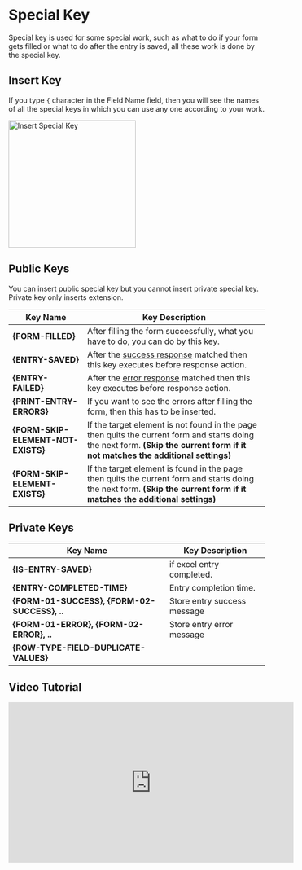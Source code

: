 # Special Key

Special key is used for some special work, such as what to do if your form gets filled or what to do after the entry is saved, all these work is done by the special key.

## Insert Key

If you type `{` character in the Field Name field, then you will see the names of all the special keys in which you can use any one according to your work.

<img src="/image/insert-special-key.png" width="250" height="250" alt="Insert Special Key">

## Public Keys

You can insert public special key but you cannot insert private special key. Private key only inserts extension.

| Key Name                           | Key Description                                                                                                                                                                  |
| ---------------------------------- | -------------------------------------------------------------------------------------------------------------------------------------------------------------------------------- |
| **{FORM-FILLED}**                  | After filling the form successfully, what you have to do, you can do by this key.                                                                                                |
| **{ENTRY-SAVED}**                  | After the [success response](form-response/form-success-response.html) matched then this key executes before response action.                                                    |
| **{ENTRY-FAILED}**                 | After the [error response](form-response/form-error-response.html) matched then this key executes before response action.                                                        |
| **{PRINT-ENTRY-ERRORS}**           | If you want to see the errors after filling the form, then this has to be inserted.                                                                                              |
| **{FORM-SKIP-ELEMENT-NOT-EXISTS}** | If the target element is not found in the page then quits the current form and starts doing the next form. **(Skip the current form if it not matches the additional settings)** |
| **{FORM-SKIP-ELEMENT-EXISTS}**     | If the target element is found in the page then quits the current form and starts doing the next form. **(Skip the current form if it matches the additional settings)**         |

## Private Keys

| Key Name                                     | Key Description             |
| -------------------------------------------- | --------------------------- |
| **{IS-ENTRY-SAVED}**                         | if excel entry completed.   |
| **{ENTRY-COMPLETED-TIME}**                   | Entry completion time.      |
| **{FORM-01-SUCCESS}, {FORM-02-SUCCESS}, ..** | Store entry success message |
| **{FORM-01-ERROR}, {FORM-02-ERROR}, ..**     | Store entry error message   |
| **{ROW-TYPE-FIELD-DUPLICATE-VALUES}**        |                             |

## Video Tutorial

<iframe width="560" height="315" title="youtube" src="https://www.youtube.com/embed/e_WQzWbCj40" frameborder="0" allow="accelerometer; autoplay; clipboard-write; encrypted-media; gyroscope; picture-in-picture" allowfullscreen></iframe>
<br>
